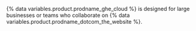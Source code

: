{% data variables.product.prodname_ghe_cloud %} is designed for large businesses or teams who collaborate on {% data variables.product.prodname_dotcom_the_website %}.